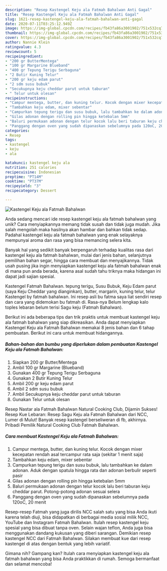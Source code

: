 ```yaml
---
description: "Resep Kastengel Keju ala Fatmah Bahalwan Anti Gagal"
title: "Resep Kastengel Keju ala Fatmah Bahalwan Anti Gagal"
slug: 1621-resep-kastengel-keju-ala-fatmah-bahalwan-anti-gagal
date: 2020-07-11T03:25:12.949Z
image: https://img-global.cpcdn.com/recipes/fb43fa86a3001902/751x532cq70/kastengel-keju-ala-fatmah-bahalwan-foto-resep-utama.jpg
thumbnail: https://img-global.cpcdn.com/recipes/fb43fa86a3001902/751x532cq70/kastengel-keju-ala-fatmah-bahalwan-foto-resep-utama.jpg
cover: https://img-global.cpcdn.com/recipes/fb43fa86a3001902/751x532cq70/kastengel-keju-ala-fatmah-bahalwan-foto-resep-utama.jpg
author: Nannie Klein
ratingvalue: 4.3
reviewcount: 5
recipeingredient:
- "200 gr ButterMentega"
- "100 gr Margarine Blueband"
- "400 gr Tepung Terigu Serbaguna"
- "2 Butir Kuning Telur"
- "200 gr keju edam parut"
- "2 sdm susu bubuk"
- "Secukupnya keju cheddar parut untuk taburan"
- " Telur untuk olesan"
recipeinstructions:
- "Campur mentega, butter, dan kuning telur. Kocok dengan mixer kecepatan rendah asal tercampur rata saja (sekitar 1 menit saja)"
- "Tambahkan keju edam, mixer sebentar"
- "Campurkan tepung terigu dan susu bubuk, lalu tambahkan ke dalam adonan. Aduk dengan spatula hingga rata dan adonan berbulir seperti pasir"
- "Gilas adonan dengan rolling pin hingga ketebalan 5mm"
- "Baluri permukaan adonan dengan telur kocok lalu beri taburan keju cheddar parut. Potong-potong adonan sesuai selera"
- "Panggang dengan oven yang sudah dipanaskan sebelumnya pada 120oC, 20 menit"
categories:
- Resep
tags:
- kastengel
- keju
- ala

katakunci: kastengel keju ala 
nutrition: 251 calories
recipecuisine: Indonesian
preptime: "PT14M"
cooktime: "PT37M"
recipeyield: "3"
recipecategory: Dessert

---
```



![Kastengel Keju ala Fatmah Bahalwan](https://img-global.cpcdn.com/recipes/fb43fa86a3001902/751x532cq70/kastengel-keju-ala-fatmah-bahalwan-foto-resep-utama.jpg)

Anda sedang mencari ide resep kastengel keju ala fatmah bahalwan yang unik? Cara menyiapkannya memang tidak susah dan tidak juga mudah. Jika salah mengolah maka hasilnya akan hambar dan bahkan tidak sedap. Padahal kastengel keju ala fatmah bahalwan yang enak selayaknya mempunyai aroma dan rasa yang bisa memancing selera kita.

Banyak hal yang sedikit banyak berpengaruh terhadap kualitas rasa dari kastengel keju ala fatmah bahalwan, mulai dari jenis bahan, selanjutnya pemilihan bahan segar, hingga cara membuat dan menyajikannya. Tidak usah pusing jika ingin menyiapkan kastengel keju ala fatmah bahalwan enak di mana pun anda berada, karena asal sudah tahu triknya maka hidangan ini dapat jadi sajian spesial.

Kastengel Fatmah Bahalwan. tepung terigu, Susu Bubuk, Keju Edam parut (saya Keju Cheddar yang dianginkan), butter, margarin, kuning telur, telur Kastengel by fatmah bahalwan. Ini resep asli bu fatma saya liat sendiri resep dan cara yang didemokan bu fatmah di. Rasa-nya Belum lengkap kalo toples lebaran belum terisi Sagu keju (Fatmah Bahalwan).


Berikut ini ada beberapa tips dan trik praktis untuk membuat kastengel keju ala fatmah bahalwan yang siap dikreasikan. Anda dapat menyiapkan Kastengel Keju ala Fatmah Bahalwan memakai 8 jenis bahan dan 6 tahap pembuatan. Berikut ini cara untuk membuat hidangannya.

<!--inarticleads1-->

##### Bahan-bahan dan bumbu yang diperlukan dalam pembuatan Kastengel Keju ala Fatmah Bahalwan:

1. Siapkan 200 gr Butter/Mentega
1. Ambil 100 gr Margarine (Blueband)
1. Gunakan 400 gr Tepung Terigu Serbaguna
1. Gunakan 2 Butir Kuning Telur
1. Ambil 200 gr keju edam parut
1. Ambil 2 sdm susu bubuk
1. Ambil Secukupnya keju cheddar parut untuk taburan
1. Gunakan  Telur untuk olesan


Resep Nastar ala Fatmah Bahalwan Natural Cooking Club, Dijamin Sukses! Resep Kue Lebaran: Resep Sagu Keju ala Fatmah Bahalwan dari NCC, Lumer di Mulut! Banyak resep kastengel berseliweran di fb, akhirnya. Pribadi Pemilik Natural Cooking Club Fatmah Bahalwan. 

<!--inarticleads2-->

##### Cara membuat Kastengel Keju ala Fatmah Bahalwan:

1. Campur mentega, butter, dan kuning telur. Kocok dengan mixer kecepatan rendah asal tercampur rata saja (sekitar 1 menit saja)
1. Tambahkan keju edam, mixer sebentar
1. Campurkan tepung terigu dan susu bubuk, lalu tambahkan ke dalam adonan. Aduk dengan spatula hingga rata dan adonan berbulir seperti pasir
1. Gilas adonan dengan rolling pin hingga ketebalan 5mm
1. Baluri permukaan adonan dengan telur kocok lalu beri taburan keju cheddar parut. Potong-potong adonan sesuai selera
1. Panggang dengan oven yang sudah dipanaskan sebelumnya pada 120oC, 20 menit


Resep-resep Fatmah yang juga dirilis NCC salah satu yang bisa Anda ikuti karena telah diuji, bisa didapatkan di berbagai media sosial milik NCC, YouTube dan Instagram Fatmah Bahalwan. Itulah resep kastengel keju spesial yang bisa dibuat tanpa oven. Selain wajan teflon, Anda juga bisa menggunakan dandang kukusan yang diberi sarangan. Demikian resep kastengel NCC dari Fatmah Bahalwan. Silakan membuat kue dari resep kastengel di atas dengan bentuk yang lebih variatif. 

Gimana nih? Gampang kan? Itulah cara menyiapkan kastengel keju ala fatmah bahalwan yang bisa Anda praktikkan di rumah. Semoga bermanfaat dan selamat mencoba!
